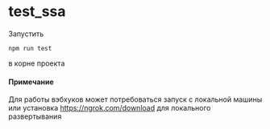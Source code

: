 # test_ssa
Запустить
```
npm run test 
```
в корне проекта

#### Примечание
Для работы вэбхуков может потребоваться запуск с локальной машины 
или установка https://ngrok.com/download для локального развертывания
